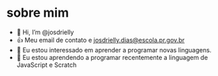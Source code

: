 # sobre mim
- 👋 Hi, I’m @josdrielly
- :+1: Meu email de contato e josdrielly.dias@escola.pr.gov.br
- 👀 Eu estou interessado em aprender a programar novas linguagens.
- 🌱 Eu estou aprendendo a programar recentemente a linguagem de JavaScript e Scratch
